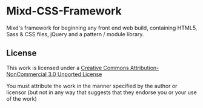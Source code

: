 Mixd-CSS-Framework
==================

Mixd's framework for beginning any front end web build, containing HTML5, Sass &amp; CSS files, jQuery and a pattern / module library.

## License

This work is licensed under a [Creative Commons Attribution-NonCommercial 3.0 Unported License](http://creativecommons.org/licenses/by-nc/3.0/deed.en_US)

You must attribute the work in the manner specified by the author or licensor (but not in any way that suggests that they endorse you or your use of the work)